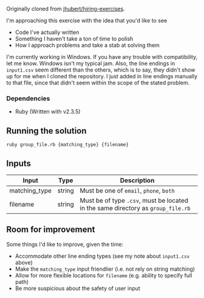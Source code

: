 Originally cloned from [jhubert/hiring-exercises](https://github.com/jhubert/hiring-exercises/tree/master/grouping).

I'm approaching this exercise with the idea that you'd like to see
- Code I've actually written
- Something I haven't take a ton of time to polish
- How I approach problems and take a stab at solving them

I'm currently working in Windows. If you have any trouble with compatibility, let me know. Windows isn't my typical jam.
Also, the line endings in `input1.csv` seem different than the others, which is to say, they didn't show up for me when I cloned the repository. I just added in line endings manually to that file, since that didn't seem within the scope of the stated problem.

### Dependencies
- Ruby (Written with v2.3.5)

## Running the solution
`ruby group_file.rb {matching_type} {filename}`

## Inputs

| Input | Type | Description |
|---|---|---|
| matching_type | string | Must be one of `email`, `phone`, `both`|
| filename | string | Must be of type `.csv`, must be located in the same directory as `group_file.rb`|

## Room for improvement
Some things I'd like to improve, given the time:
- Accommodate other line ending types (see my note about `input1.csv` above)
- Make the `matching_type` input friendlier (i.e. not rely on string matching)
- Allow for more flexible locations for `filename` (e.g. ability to specify full path)
- Be more suspicious about the safety of user input
